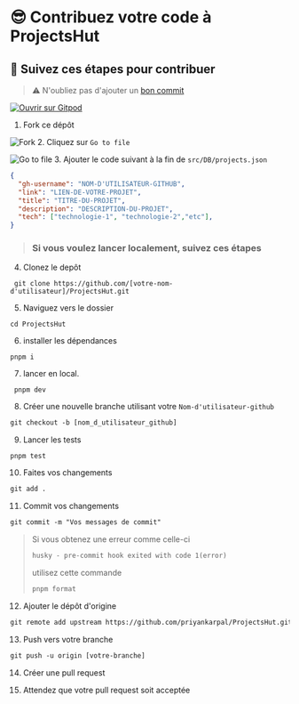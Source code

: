 # 😎 Contribuez votre code à ProjectsHut

## 🧐 Suivez ces étapes pour contribuer

> ⚠️ N'oubliez pas d'ajouter un [bon commit](https://twitter.com/Priyankarpal/status/1638403157863673859)

[![Ouvrir sur Gitpod](https://gitpod.io/button/open-in-gitpod.svg)](https://gitpod.io/#https://github.com/priyankarpal/ProjectsHut)

1. Fork ce dépôt

![ Fork ](https://user-images.githubusercontent.com/88102392/226444075-7d7d28b5-8d88-459a-bb82-38a3f64aaf28.png)
2. Cliquez sur `Go to file`

![Go to file](https://user-images.githubusercontent.com/88102392/226444608-12a2abb9-436c-4843-8893-49029cb4c033.png)
3. Ajouter le code suivant à la fin de `src/DB/projects.json`

```json
{
  "gh-username": "NOM-D'UTILISATEUR-GITHUB",
  "link": "LIEN-DE-VOTRE-PROJET",
  "title": "TITRE-DU-PROJET",
  "description": "DESCRIPTION-DU-PROJET",
  "tech": ["technologie-1", "technologie-2","etc"],
}
```

> ### Si vous voulez lancer localement, suivez ces étapes

4. Clonez le depôt

```
 git clone https://github.com/[votre-nom-d'utilisateur]/ProjectsHut.git
```

5. Naviguez vers le dossier

```
cd ProjectsHut
```

6. installer les dépendances

```
pnpm i
```

7. lancer en local.

```
 pnpm dev
```

8. Créer une nouvelle branche utilisant votre `Nom-d'utilisateur-github`

```diff
git checkout -b [nom_d_utilisateur_github]
```

9. Lancer les tests

```
pnpm test
```

10. Faites vos changements

```diff
git add .
```

11. Commit vos changements

```diff
git commit -m "Vos messages de commit"

```

> Si vous obtenez une erreur comme celle-ci
>
> ```diff
> husky - pre-commit hook exited with code 1(error)
> ```
>
> utilisez cette commande
>
> ```diff
> pnpm format
> ```

12. Ajouter le dépôt d'origine

```diff
git remote add upstream https://github.com/priyankarpal/ProjectsHut.git
```

13. Push vers votre branche

```diff
git push -u origin [votre-branche]
```

14. Créer une pull request

15. Attendez que votre pull request soit acceptée

